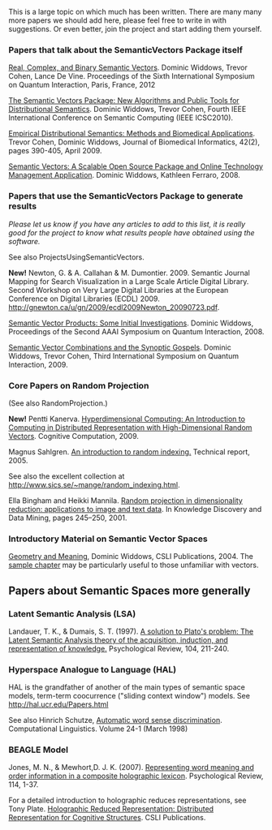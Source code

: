 This is a large topic on which much has been written. There are many many more papers we should add here, please feel free to write in with suggestions. Or even better, join the project and start adding them yourself.

### Papers that talk about the SemanticVectors Package itself ###

[Real, Complex, and Binary Semantic Vectors](http://www.puttypeg.net/papers/typed-vectors.pdf). Dominic Widdows, Trevor Cohen, Lance De Vine. Proceedings of the Sixth International Symposium on Quantum Interaction, Paris, France, 2012

[The Semantic Vectors Package: New Algorithms and Public Tools for Distributional Semantics](http://semanticvectors.googlecode.com/files/semantic-vectors-package-2010.pdf). Dominic Widdows, Trevor Cohen, Fourth IEEE International Conference on Semantic Computing (IEEE ICSC2010).

[Empirical Distributional Semantics: Methods and Biomedical Applications](http://www.ncbi.nlm.nih.gov/pubmed/19232399). Trevor Cohen, Dominic Widdows, Journal of Biomedical Informatics, 42(2), pages 390-405, April 2009.

[Semantic Vectors: A Scalable Open Source Package and Online Technology Management Application](http://www.puttypeg.net/papers/semanticvectors.v2.pdf). Dominic Widdows, Kathleen Ferraro, 2008.

### Papers that use the SemanticVectors Package to generate results ###

_Please let us know if you have any articles to add to this list, it is really good for the project to know what results people have obtained using the software._

See also ProjectsUsingSemanticVectors.

**New!** Newton, G. & A. Callahan & M. Dumontier. 2009. Semantic Journal Mapping for Search Visualization in a Large Scale Article Digital Library. Second Workshop on Very Large Digital Libraries at the European Conference on Digital Libraries (ECDL) 2009. http://gnewton.ca/u/gn/2009/ecdl2009Newton_20090723.pdf.

[Semantic Vector Products: Some Initial Investigations](http://www.puttypeg.net/papers/semantic-vector-products.pdf). Dominic Widdows, Proceedings of the Second AAAI Symposium on Quantum Interaction, 2008.

[Semantic Vector Combinations and the Synoptic Gospels](http://www.puttypeg.net/papers/synopticvectors.pdf). Dominic Widdows, Trevor Cohen, Third International Symposium on Quantum Interaction, 2009.

### Core Papers on Random Projection ###

(See also RandomProjection.)

**New!** Pentti Kanerva. [Hyperdimensional Computing: An Introduction to Computing in Distributed Representation with High-Dimensional Random Vectors](http://www.springerlink.com/content/966151841g415165/). Cognitive Computation, 2009.

Magnus Sahlgren. [An introduction to random indexing.](http://www.sics.se/~mange/papers/RI_intro.pdf) Technical report, 2005.

See also the excellent collection at http://www.sics.se/~mange/random_indexing.html.

Ella Bingham and Heikki Mannila. [Random projection in dimensionality reduction: applications to image and text data](http://citeseer.ist.psu.edu/bingham01random.html). In Knowledge Discovery and Data Mining, pages 245–250, 2001.

### Introductory Material on Semantic Vector Spaces ###

[Geometry and Meaning](http://www.puttypeg.net/book/), Dominic Widdows, CSLI Publications, 2004. The [sample chapter](http://infomap.stanford.edu/papers/vector-chapter.pdf) may be particularly useful to those unfamiliar with vectors.

## Papers about Semantic Spaces more generally ##

### Latent Semantic Analysis (LSA) ###

Landauer, T. K., & Dumais, S. T. (1997).
[A solution to Plato's problem: The Latent Semantic Analysis theory of the acquisition, induction, and representation of knowledge.](http://lsa.colorado.edu/papers/plato/plato.annote.html) Psychological Review, 104, 211-240.

### Hyperspace Analogue to Language (HAL) ###

HAL is the grandfather of another of the main types of semantic space models, term-term coocurrence ("sliding context window") models. See http://hal.ucr.edu/Papers.html

See also Hinrich Schutze, [Automatic word sense discrimination](http://www.aclweb.org/anthology-new/J/J98/J98-1004.pdf). Computational Linguistics. Volume 24-1 (March 1998)

### BEAGLE Model ###

Jones, M. N., & Mewhort,D. J. K. (2007). [Representing word meaning and order information in a composite holographic lexicon](http://www.indiana.edu/~clcl/BEAGLE/Jones_Mewhort_PR.pdf). Psychological Review, 114, 1-37.

For a detailed introduction to holographic reduces representations, see
Tony Plate. [Holographic Reduced Representation: Distributed Representation for Cognitive Structures](http://csli-publications.stanford.edu/site/1575864304.html). CSLI Publications.